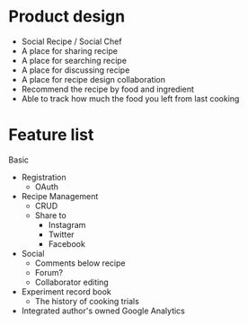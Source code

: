 # Product design

* Social Recipe / Social Chef
* A place for sharing recipe
* A place for searching recipe
* A place for discussing recipe
* A place for recipe design collaboration
* Recommend the recipe by food and ingredient
* Able to track how much the food you left from last cooking

# Feature list

Basic
* Registration
  * OAuth
* Recipe Management
  * CRUD
  * Share to
    * Instagram
    * Twitter
    * Facebook
* Social
  * Comments below recipe
  * Forum?
  * Collaborator editing
* Experiment record book
  * The history of cooking trials
* Integrated author's owned Google Analytics
